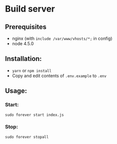 # Build server

## Prerequisites
- nginx (with `include /var/www/vhosts/*;` in config)
- node 4.5.0

## Installation:
- `yarn` or `npm install`
- Copy and edit contents of `.env.example` to `.env`

## Usage:
### Start:
`sudo forever start index.js`

### Stop:
`sudo forever stopall`
